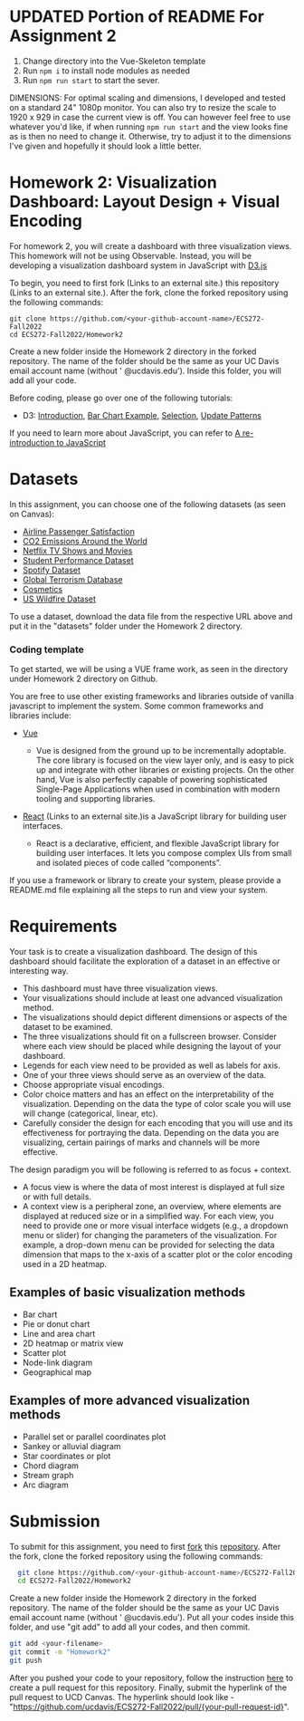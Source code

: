 # UPDATED Portion of README For Assignment 2
1. Change directory into the Vue-Skeleton template
2. Run `npm i` to install node modules as needed
3. Run `npm run start` to start the sever.

DIMENSIONS: For optimal scaling and dimensions, I developed and tested on a standard 24" 1080p monitor. You can also try to resize the scale to 1920 x 929 in case the current view is off. You can however feel free to use whatever you'd like, if when running `npm run start` and the view looks fine as is then no need to change it. Otherwise, try to adjust it to the dimensions I've given and hopefully it should look a little better.


# Homework 2: Visualization Dashboard: Layout Design + Visual Encoding
For homework 2, you will create a dashboard with three visualization views. This homework will not be using Observable. Instead, you will be developing a visualization dashboard system in JavaScript with [D3.js](https://d3js.org/)

To begin, you need to first fork (Links to an external site.) this repository (Links to an external site.). After the fork, clone the forked repository using the following commands:


    git clone https://github.com/<your-github-account-name>/ECS272-Fall2022
    cd ECS272-Fall2022/Homework2
    
Create a new folder inside the Homework 2 directory in the forked repository. The name of the folder should be the same as your UC Davis email account name (without ' @ucdavis.edu'). Inside this folder, you will add all your code. 

Before coding, please go over one of the following tutorials:
* D3: [Introduction](https://d3js.org/#introduction), [Bar Chart Example](http://bost.ocks.org/mike/bar/), [Selection](http://bost.ocks.org/mike/selection/), [Update Patterns](https://www.d3indepth.com/enterexit/)

If you need to learn more about JavaScript, you can refer to [A re-introduction to JavaScript](https://developer.mozilla.org/en-US/docs/Web/JavaScript/A_re-introduction_to_JavaScript)


# Datasets 
In this assignment, you can choose one of the following datasets (as seen on Canvas):

* [Airline Passenger Satisfaction](https://www.kaggle.com/datasets/teejmahal20/airline-passenger-satisfaction)
* [CO2 Emissions Around the World](https://www.kaggle.com/datasets/koustavghosh149/co2-emission-around-the-world)
* [Netflix TV Shows and Movies](https://www.kaggle.com/datasets/victorsoeiro/netflix-tv-shows-and-movies)
* [Student Performance Dataset](https://www.kaggle.com/datasets/devansodariya/student-performance-data)
* [Spotify Dataset](https://www.kaggle.com/yamaerenay/spotify-dataset-19212020-160k-tracks)
* [Global Terrorism Database](https://www.kaggle.com/START-UMD/gtd)
* [Cosmetics](https://www.kaggle.com/datasets/kingabzpro/cosmetics-datasets)
* [US Wildfire Dataset](https://www.kaggle.com/rtatman/188-million-us-wildfires)
  
To use a dataset, download the data file from the respective URL above and put it in the "datasets" folder under the Homework 2 directory.


### Coding template
To get started, we will be using a VUE frame work, as seen in the directory under  Homework 2  directory on Github.

You are free to use other existing frameworks and libraries outside of vanilla javascript to implement the system. Some common frameworks and libraries include:
* [Vue](https://vuejs.org/guide/introduction.html)
  *  Vue is designed from the ground up to be incrementally adoptable. The core library is focused on the view layer only, and is easy to pick up and integrate with other libraries or existing projects. On the other hand, Vue is also perfectly capable of powering sophisticated Single-Page Applications when used in combination with modern tooling and supporting libraries.
  
* [React](https://reactjs.org/tutorial/tutorial.html)  (Links to an external site.)is a JavaScript library for building user interfaces.
    * React is a declarative, efficient, and flexible JavaScript library for building user interfaces. It lets you compose complex UIs from small and isolated pieces of code called “components”.

If you use a framework or library to create your system, please provide a README.md file explaining all the steps to run and view your system.

# Requirements
Your task is to create a visualization dashboard. The design of this dashboard should facilitate the exploration of a dataset in an effective or interesting way.

* This dashboard must have three visualization views.
* Your visualizations should include at least one advanced visualization method.
* The visualizations should depict different dimensions or aspects of the dataset to be examined. 
* The three visualizations should fit on a fullscreen browser. Consider where each view should be placed while designing the layout of your dashboard.
* Legends for each view need to be provided as well as labels for axis.
* One of your three views should serve as an overview of the data.
* Choose appropriate visual encodings.
* Color choice matters and has an effect on the interpretability of the visualization. Depending on the data the type of color scale you will use will change (categorical, linear, etc).
* Carefully consider the design for each encoding that you will use and its effectiveness for portraying the data.  Depending on the data you are visualizing, certain pairings of marks and channels will be more effective.

The design paradigm you will be following is referred to as focus + context. 

* A focus view is where the data of most interest is displayed at full size or with full details.
* A context view is a peripheral zone, an overview,  where elements are displayed at reduced size or in a simplified way.
For each view, you need to provide one or more visual interface widgets (e.g., a dropdown menu or slider) for changing the parameters of the visualization. For example, a drop-down menu can be provided for selecting the data dimension that maps to the x-axis of a scatter plot or the color encoding used in a 2D heatmap.

## Examples of basic visualization methods
* Bar chart
* Pie or donut chart
* Line and area chart
* 2D heatmap or matrix view
* Scatter plot
* Node-link diagram
* Geographical map

## Examples of more advanced visualization methods
* Parallel set or parallel coordinates plot
* Sankey or alluvial diagram
* Star coordinates or plot
* Chord diagram
* Stream graph
* Arc diagram

# Submission
To submit for this assignment, you need to first [fork](https://docs.github.com/en/free-pro-team@latest/github/getting-started-with-github/fork-a-repo) this [repository](https://github.com/ucdavis/ECS272-Fall2022). After the fork, clone the forked repository using the following commands: 
```bash
  git clone https://github.com/<your-github-account-name>/ECS272-Fall2022
  cd ECS272-Fall2022/Homework2
```

Create a new folder inside the Homework 2 directory in the forked repository. The name of the folder should be the same as your UC Davis email account name (without ' @ucdavis.edu'). Put all your codes inside this folder, and use "git add" to add all your codes, and then commit. 
```bash
git add <your-filename> 
git commit -m "Homework2" 
git push
```
After you pushed your code to your repository, follow the instruction [here](https://help.github.com/en/github/collaborating-with-issues-and-pull-requests/creating-a-pull-request-from-a-fork) to create a pull request for this repository. Finally, submit the hyperlink of the pull request to UCD Canvas. The hyperlink should look like - "https://github.com/ucdavis/ECS272-Fall2022/pull/{your-pull-request-id}".
